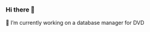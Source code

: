 ### Hi there 👋

<!--
**lunar-shao/lunar-shao** is a ✨ _special_ ✨ repository because its `README.md` (this file) appears on your GitHub profile.

Here are some ideas to get you started:
-
- 🌱 I’m currently learning ...
- 👯 I’m looking to collaborate on ...
- 🤔 I’m looking for help with ...
- 💬 Ask me about ...
- 📫 How to reach me: ...
- 😄 Pronouns: ...
- ⚡ Fun fact: ...
-->
🔭 I’m currently working on a database manager for DVD
